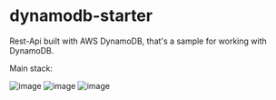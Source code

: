# dynamodb-starter
Rest-Api built with AWS DynamoDB, that's a sample for working with DynamoDB.

Main stack:

![image](https://img.shields.io/badge/Node.js-43853D?style=for-the-badge&logo=node.js&logoColor=white)
![image](https://img.shields.io/badge/Amazon_AWS-232F3E?style=for-the-badge&logo=amazon-aws&logoColor=white)
![image](https://img.shields.io/badge/Express.js-404D59?style=for-the-badge)
